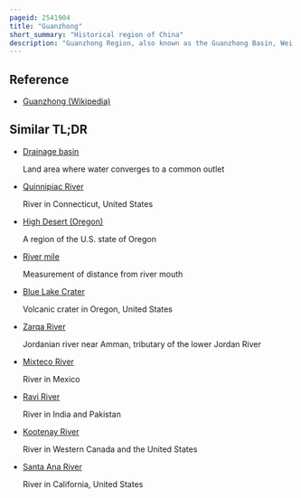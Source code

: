 ```yaml
---
pageid: 2541904
title: "Guanzhong"
short_summary: "Historical region of China"
description: "Guanzhong Region, also known as the Guanzhong Basin, Wei River Basin, or uncommonly as the Shaanzhong Region, is a historical Region of China corresponding to the crescentic Graben Basin within present-day central Shaanxi, bounded between the Qinling Mountains in the South, and the Huanglong Mountain, Meridian Ridge and Long Mountain ranges in the North. The central flatland area of the basin, known as the Guanzhong Plain, is made up of alluvial plains along the lower Wei River and its numerous tributaries and thus also called the Wei River Plain. The Region is Part of the jin-shaan Basin Belt and is separated from its geological sibling the Yuncheng Basin to its Northeast by the yellow River Section Southwest of the Lliang Mountains and North of the River's Winding at the tri-provincial Junction between Sha."
---
```


## Reference

- [Guanzhong (Wikipedia)](https://en.wikipedia.org/?curid=2541904)

## Similar TL;DR

- [Drainage basin](/tldr/en/drainage-basin)

  Land area where water converges to a common outlet

- [Quinnipiac River](/tldr/en/quinnipiac-river)

  River in Connecticut, United States

- [High Desert (Oregon)](/tldr/en/high-desert-oregon)

  A region of the U.S. state of Oregon

- [River mile](/tldr/en/river-mile)

  Measurement of distance from river mouth

- [Blue Lake Crater](/tldr/en/blue-lake-crater)

  Volcanic crater in Oregon, United States

- [Zarqa River](/tldr/en/zarqa-river)

  Jordanian river near Amman, tributary of the lower Jordan River

- [Mixteco River](/tldr/en/mixteco-river)

  River in Mexico

- [Ravi River](/tldr/en/ravi-river)

  River in India and Pakistan

- [Kootenay River](/tldr/en/kootenay-river)

  River in Western Canada and the United States

- [Santa Ana River](/tldr/en/santa-ana-river)

  River in California, United States
